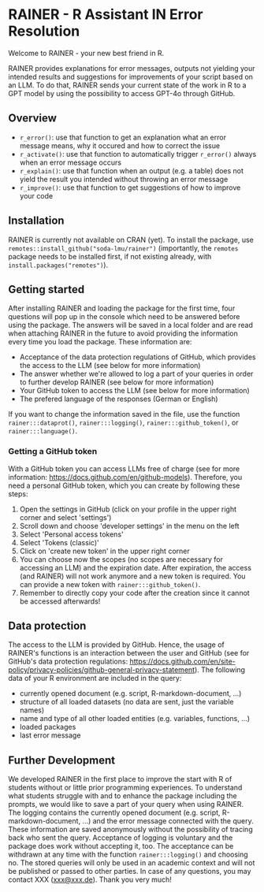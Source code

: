 # RAINER - R Assistant IN Error Resolution 

Welcome to RAINER - your new best friend in R.

RAINER provides explanations for error messages, outputs not yielding your intended results and suggestions for improvements of your script based on an LLM. To do that, RAINER sends your current state of the work in R to a GPT model by using the possibility to access GPT-4o through GitHub.

## Overview

- `r_error()`: use that function to get an explanation what an error message means, why it occured and how to correct the issue
- `r_activate()`: use that function to automatically trigger `r_error()` always when an error message occurs
- `r_explain()`: use that function when an output (e.g. a table) does not yield the result you intended without throwing an error message
- `r_improve()`: use that function to get suggestions of how to improve your code

## Installation

RAINER is currently not available on CRAN (yet). To install the package, use `remotes::install_github("soda-lmu/rainer")` (importantly, the `remotes` package needs to be installed first, if not existing already, with `install.packages("remotes")`). 

## Getting started

After installing RAINER and loading the package for the first time, four questions will pop up in the console which need to be answered before using the package. The answers will be saved in a local folder and are read when attaching RAINER in the future to avoid providing the information every time you load the package. These information are:

- Acceptance of the data protection regulations of GitHub, which provides the access to the LLM (see below for more information)
- The answer whether we're allowed to log a part of your queries in order to further develop RAINER (see below for more information)
- Your GitHub token to access the LLM (see below for more information)
- The prefered language of the responses (German or English)

If you want to change the information saved in the file, use the function `rainer:::dataprot()`, `rainer:::logging()`, `rainer:::github_token()`, or `rainer:::language()`.

### Getting a GitHub token

With a GitHub token you can access LLMs free of charge (see for more information: https://docs.github.com/en/github-models). Therefore, you need a personal GitHub token, which you can create by following these steps:
1. Open the settings in GitHub (click on your profile in the upper right corner and select 'settings')
2. Scroll down and choose 'developer settings' in the menu on the left
3. Select 'Personal access tokens'
4. Select 'Tokens (classic)'
5. Click on 'create new token' in the upper right corner
6. You can choose now the scopes (no scopes are necessary for accessing an LLM) and the expiration date. After expiration, the access (and RAINER) will not work anymore and a new token is required. You can provide a new token with `rainer:::github_token()`.
7. Remember to directly copy your code after the creation since it cannot be accessed afterwards!

## Data protection

The access to the LLM is provided by GitHub. Hence, the usage of RAINER's functions is an interaction between the user and GitHub (see for GitHub's data protection regulations: https://docs.github.com/en/site-policy/privacy-policies/github-general-privacy-statement). The following data of your R environment are included in the query:

- currently opened document (e.g. script, R-markdown-document, ...)
- structure of all loaded datasets (no data are sent, just the variable names)
- name and type of all other loaded entities (e.g. variables, functions, ...)
- loaded packages
- last error message

## Further Development

We developed RAINER in the first place to improve the start with R of students without or little prior programming experiences. To understand what students struggle with and to enhance the package including the prompts, we would like to save a part of your query when using RAINER. The logging contains the currently opened document (e.g. script, R-markdown-document, ...) and the error message connected with the query. These information are saved anonymously without the possibility of tracing back who sent the query. Acceptance of logging is voluntary and the package does work without accepting it, too. The acceptance can be withdrawn at any time with the function `rainer:::logging()` and choosing no. The stored queries will only be used in an academic context and will not be published or passed to other parties. In case of any questions, you may contact XXX (xxx@xxx.de). Thank you very much!
